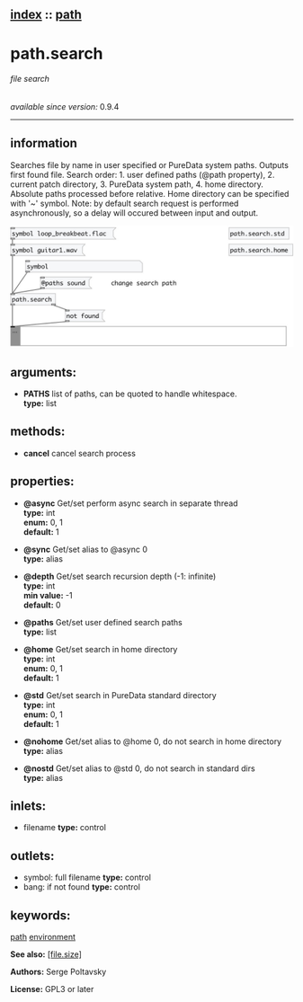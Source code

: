 [index](index.html) :: [path](category_path.html)
---

# path.search

###### file search

*available since version:* 0.9.4

---


## information
Searches file by name in user specified or PureData system paths.
Outputs first found file.
Search order: 1. user defined paths (@path property), 2. current patch directory,
            3. PureData system path, 4. home directory.
Absolute paths processed before relative.
Home directory can be specified with &#39;~&#39; symbol.
Note: by default search request is performed asynchronously, so a delay will
            occured between input and output.



[![example](../examples/img/path.search.jpg)](../examples/pd/path.search.pd)



## arguments:

* **PATHS**
list of paths, can be quoted to handle whitespace.<br>
__type:__ list<br>



## methods:

* **cancel**
cancel search process<br>




## properties:

* **@async** 
Get/set perform async search in separate thread<br>
__type:__ int<br>
__enum:__ 0, 1<br>
__default:__ 1<br>

* **@sync** 
Get/set alias to @async 0<br>
__type:__ alias<br>

* **@depth** 
Get/set search recursion depth (-1: infinite)<br>
__type:__ int<br>
__min value:__ -1<br>
__default:__ 0<br>

* **@paths** 
Get/set user defined search paths<br>
__type:__ list<br>

* **@home** 
Get/set search in home directory<br>
__type:__ int<br>
__enum:__ 0, 1<br>
__default:__ 1<br>

* **@std** 
Get/set search in PureData standard directory<br>
__type:__ int<br>
__enum:__ 0, 1<br>
__default:__ 1<br>

* **@nohome** 
Get/set alias to @home 0, do not search in home directory<br>
__type:__ alias<br>

* **@nostd** 
Get/set alias to @std 0, do not search in standard dirs<br>
__type:__ alias<br>



## inlets:

* filename 
__type:__ control<br>



## outlets:

* symbol: full filename
__type:__ control<br>
* bang: if not found
__type:__ control<br>



## keywords:

[path](keywords/path.html)
[environment](keywords/environment.html)



**See also:**
[\[file.size\]](file.size.html)




**Authors:** Serge Poltavsky




**License:** GPL3 or later





